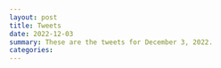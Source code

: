 ```yaml
---
layout: post
title: Tweets
date: 2022-12-03
summary: These are the tweets for December 3, 2022.
categories:
---
```


